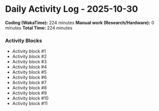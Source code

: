 # Daily Activity Log - 2025-10-30

**Coding (WakaTime):** 224 minutes
**Manual work (Research/Hardware):** 0 minutes
**Total Time:** 224 minutes

### Activity Blocks
- Activity block #1
- Activity block #2
- Activity block #3
- Activity block #4
- Activity block #5
- Activity block #6
- Activity block #7
- Activity block #8
- Activity block #9
- Activity block #10
- Activity block #11
